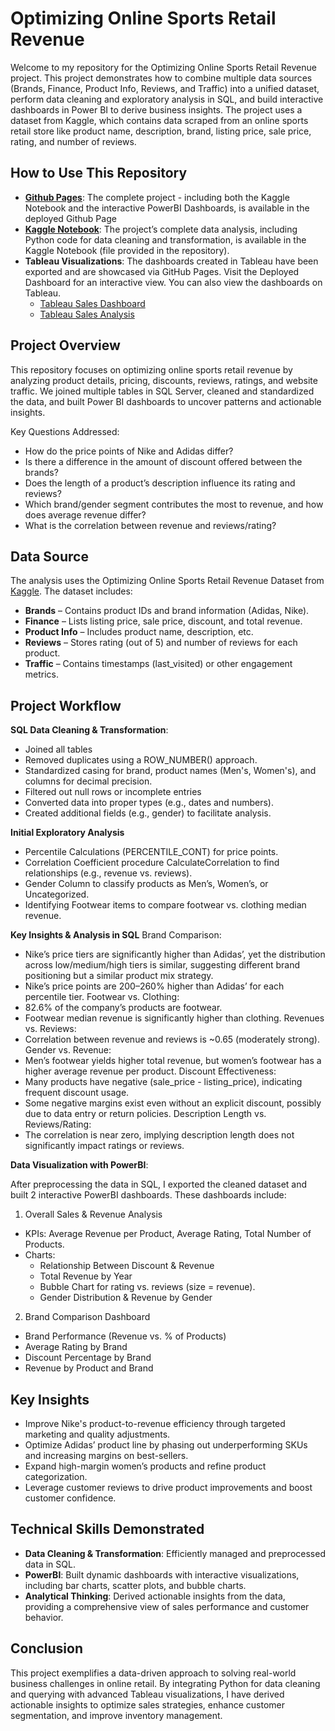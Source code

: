 # Optimizing Online Sports Retail Revenue

Welcome to my repository for the Optimizing Online Sports Retail Revenue  project. This project demonstrates how to combine multiple data sources (Brands, Finance, Product Info, Reviews, and Traffic) into a unified dataset, perform data cleaning and exploratory analysis in SQL, and build interactive dashboards in Power BI to derive business insights. The project uses a dataset from Kaggle, which contains data scraped from an online sports retail store like product name, description, brand, listing price, sale price, rating, and number of reviews.

## How to Use This Repository
- [**Github Pages**](https://ajaanek.github.io/Online-Retail-Sales-Analysis/): The complete project - including both the Kaggle Notebook and the interactive PowerBI Dashboards, is available in the deployed Github Page
- [**Kaggle Notebook**](https://www.kaggle.com/code/ajaanekanagasabai/online-retail-sales-analysis): The project’s complete data analysis, including Python code for data cleaning and transformation, is available in the Kaggle Notebook (file provided in the repository).
- **Tableau Visualizations**: The dashboards created in Tableau have been exported and are showcased via GitHub Pages. Visit the Deployed Dashboard for an interactive view. You can also view the dashboards on Tableau.
  - [Tableau Sales Dashboard](https://public.tableau.com/app/profile/ajaane.kanagasabai/viz/OnlineRetailSalesAnalysis_17332491897690/SalesDashboard)
  - [Tableau Sales Analysis](https://public.tableau.com/app/profile/ajaane.kanagasabai/viz/OnlineRetailSalesAnalysis_17332491897690/SalesAnalysis?publish=yes)

## Project Overview
This repository focuses on optimizing online sports retail revenue by analyzing product details, pricing, discounts, reviews, ratings, and website traffic. We joined multiple tables in SQL Server, cleaned and standardized the data, and built Power BI dashboards to uncover patterns and actionable insights.

Key Questions Addressed:
- How do the price points of Nike and Adidas differ?
- Is there a difference in the amount of discount offered between the brands?
- Does the length of a product’s description influence its rating and reviews?
- Which brand/gender segment contributes the most to revenue, and how does average revenue differ?
- What is the correlation between revenue and reviews/rating?


## Data Source
The analysis uses the Optimizing Online Sports Retail Revenue Dataset from [Kaggle](https://www.kaggle.com/datasets/irenewidyastuti/datacamp-optimizing-online-sports-retail-revenue?select=finance.csv). The dataset includes:
- **Brands** – Contains product IDs and brand information (Adidas, Nike).
- **Finance** – Lists listing price, sale price, discount, and total revenue.
- **Product Info** – Includes product name, description, etc.
- **Reviews** – Stores rating (out of 5) and number of reviews for each product.
- **Traffic** – Contains timestamps (last_visited) or other engagement metrics.

## Project Workflow
**SQL Data Cleaning & Transformation**:
- Joined all tables
- Removed duplicates using a ROW_NUMBER() approach.
- Standardized casing for brand, product names (Men's, Women's), and columns for decimal precision.
- Filtered out null rows or incomplete entries
- Converted data into proper types (e.g., dates and numbers).
- Created additional fields (e.g., gender) to facilitate analysis.

**Initial Exploratory Analysis**
- Percentile Calculations (PERCENTILE_CONT) for price points.
- Correlation Coefficient procedure CalculateCorrelation to find relationships (e.g., revenue vs. reviews).
- Gender Column to classify products as Men’s, Women’s, or Uncategorized.
- Identifying Footwear items to compare footwear vs. clothing median revenue.


**Key Insights & Analysis in SQL**
Brand Comparison:
- Nike’s price tiers are significantly higher than Adidas’, yet the distribution across low/medium/high tiers is similar, suggesting different brand positioning but a similar product mix strategy.
- Nike’s price points are 200–260% higher than Adidas’ for each percentile tier.
Footwear vs. Clothing:
- 82.6% of the company’s products are footwear.
- Footwear median revenue is significantly higher than clothing.
Revenues vs. Reviews:
- Correlation between revenue and reviews is ~0.65 (moderately strong).
Gender vs. Revenue:
- Men’s footwear yields higher total revenue, but women’s footwear has a higher average revenue per product.
Discount Effectiveness:
- Many products have negative (sale_price - listing_price), indicating frequent discount usage.
- Some negative margins exist even without an explicit discount, possibly due to data entry or return policies.
Description Length vs. Reviews/Rating:
- The correlation is near zero, implying description length does not significantly impact ratings or reviews.


**Data Visualization with PowerBI**:

After preprocessing the data in SQL, I exported the cleaned dataset and built 2 interactive PowerBI dashboards. These dashboards include:

1. Overall Sales & Revenue Analysis
- KPIs: Average Revenue per Product, Average Rating, Total Number of Products.
- Charts:
  - Relationship Between Discount & Revenue
  - Total Revenue by Year
  - Bubble Chart for rating vs. reviews (size = revenue).
  - Gender Distribution & Revenue by Gender
2. Brand Comparison Dashboard
- Brand Performance (Revenue vs. % of Products)
- Average Rating by Brand
- Discount Percentage by Brand
- Revenue by Product and Brand

  
## Key Insights
- Improve Nike's product-to-revenue efficiency through targeted marketing and quality adjustments.
- Optimize Adidas’ product line by phasing out underperforming SKUs and increasing margins on best-sellers.
- Expand high-margin women’s products and refine product categorization.
- Leverage customer reviews to drive product improvements and boost customer confidence.


## Technical Skills Demonstrated
- **Data Cleaning & Transformation**: Efficiently managed and preprocessed data in SQL.
- **PowerBI**: Built dynamic dashboards with interactive visualizations, including bar charts, scatter plots, and bubble charts.
- **Analytical Thinking**: Derived actionable insights from the data, providing a comprehensive view of sales performance and customer behavior.

## Conclusion
This project exemplifies a data-driven approach to solving real-world business challenges in online retail. By integrating Python for data cleaning and querying with advanced Tableau visualizations, I have derived actionable insights to optimize sales strategies, enhance customer segmentation, and improve inventory management.

